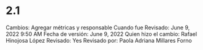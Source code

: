 # 2.1

Cambios: Agregar métricas y responsable
Cuando fue Revisado: June 9, 2022 9:50 AM
Fecha de  versión: June 9, 2022
Quien hizo el cambio: Rafael Hinojosa López
Revisado: Yes
Revisado por: Paola Adriana Millares Forno